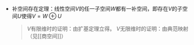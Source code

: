 - 补空间存在定理：线性空间$V$的任一子空间$W$都有一补空间，即存在$V$的子空间$U$使得$V=W\oplus U$
	> $V$有限维时的证明：由扩基定理立得。
	> $V$无限维时的证明：由典范映射（见[[商空间]]）